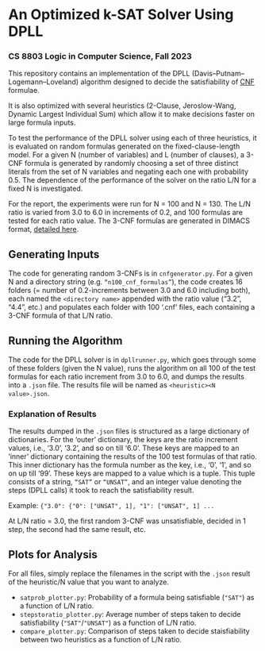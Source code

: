 # An Optimized k-SAT Solver Using DPLL
### CS 8803 Logic in Computer Science, Fall 2023

This repository contains an implementation of the DPLL (Davis–Putnam–Logemann–Loveland) algorithm designed to decide the satisfiability of [CNF](https://en.wikipedia.org/wiki/Conjunctive_normal_form) formulae.

It is also optimized with several heuristics (2-Clause, Jeroslow-Wang, Dynamic Largest Individual Sum) which allow it to make decisions faster on large formula inputs.

To test the performance of the DPLL solver using each of three heuristics, it is evaluated on random formulas generated on the fixed-clause-length model. For a given N (number of variables) and L (number of clauses), a 3-CNF formula is generated by randomly choosing a set of three distinct literals from the set of N variables and negating each one with probability 0.5.
The dependence of the performance of the solver on the ratio L/N for a fixed N is investigated. 

For the report, the experiments were run for N = 100 and N = 130. The L/N ratio is varied from 3.0 to 6.0 in increments of 0.2, and 100 formulas are tested for each ratio value.
The 3-CNF formulas are generated in DIMACS format, [detailed here](https://www.cs.rice.edu/~vardi/comp409/satformat.pdf).

## Generating Inputs

The code for generating random 3-CNFs is in `cnfgenerator.py`. For a given N and a directory string (e.g. `“n100_cnf_formulas”`), the code creates 16 folders (= number of 0.2-increments between 3.0 and 6.0 including both), each named the `<directory name>` appended with the ratio value (“3.2”, “4.4”, etc.) and populates each folder with 100 ‘.cnf’ files, each containing a 3-CNF formula of that L/N ratio.

## Running the Algorithm

The code for the DPLL solver is in `dpllrunner.py`, which goes through some of these folders (given the N value), runs the algorithm on all 100 of the test formulas for each ratio increment from 3.0 to 6.0, and dumps the results into a `.json` file. The results file will be named as `<heuristic><N value>.json`.

### Explanation of Results

The results dumped in the `.json` files is structured as a large dictionary of dictionaries. For the ‘outer’ dictionary, the keys are the ratio increment values, i.e., ‘3.0’, ‘3.2’, and so on till ‘6.0’. These keys are mapped to an ‘inner’ dictionary containing the results of the 100 test formulas of that ratio. This inner dictionary has the formula number as the key, i.e., ‘0’, ‘1’, and so on up till ‘99’. These keys are mapped to a value which is a tuple. This tuple consists of a string, `“SAT”` or `“UNSAT”`, and an integer value denoting the steps (DPLL calls) it took to reach the satisfiability result. 

Example: `{"3.0": {"0": ["UNSAT", 1], "1": ["UNSAT", 1] ...`

At L/N ratio = 3.0, the first random 3-CNF was unsatisfiable, decided in 1 step, the second had the same result, etc.

## Plots for Analysis

For all files, simply replace the filenames in the script with the `.json` result of the heuristic/N value that you want to analyze.

- `satprob_plotter.py`: Probability of a formula being satisfiable (`"SAT"`) as a function of L/N ratio.
- `stepstoratio_plotter.py`: Average number of steps taken to decide satisfiability (`"SAT"`/`"UNSAT"`) as a function of L/N ratio.
- `compare_plotter.py`: Comparison of steps taken to decide staisfiability between two heuristics as a function of L/N ratio.
